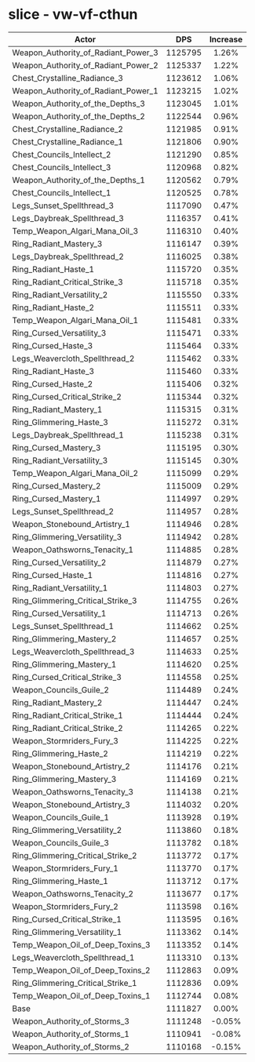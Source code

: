 # slice - vw-vf-cthun
| Actor | DPS | Increase |
|---|:---:|:---:|
|Weapon_Authority_of_Radiant_Power_3|1125795|1.26%|
|Weapon_Authority_of_Radiant_Power_2|1125337|1.22%|
|Chest_Crystalline_Radiance_3|1123612|1.06%|
|Weapon_Authority_of_Radiant_Power_1|1123215|1.02%|
|Weapon_Authority_of_the_Depths_3|1123045|1.01%|
|Weapon_Authority_of_the_Depths_2|1122544|0.96%|
|Chest_Crystalline_Radiance_2|1121985|0.91%|
|Chest_Crystalline_Radiance_1|1121806|0.90%|
|Chest_Councils_Intellect_2|1121290|0.85%|
|Chest_Councils_Intellect_3|1120968|0.82%|
|Weapon_Authority_of_the_Depths_1|1120562|0.79%|
|Chest_Councils_Intellect_1|1120525|0.78%|
|Legs_Sunset_Spellthread_3|1117090|0.47%|
|Legs_Daybreak_Spellthread_3|1116357|0.41%|
|Temp_Weapon_Algari_Mana_Oil_3|1116310|0.40%|
|Ring_Radiant_Mastery_3|1116147|0.39%|
|Legs_Daybreak_Spellthread_2|1116025|0.38%|
|Ring_Radiant_Haste_1|1115720|0.35%|
|Ring_Radiant_Critical_Strike_3|1115718|0.35%|
|Ring_Radiant_Versatility_2|1115550|0.33%|
|Ring_Radiant_Haste_2|1115511|0.33%|
|Temp_Weapon_Algari_Mana_Oil_1|1115481|0.33%|
|Ring_Cursed_Versatility_3|1115471|0.33%|
|Ring_Cursed_Haste_3|1115464|0.33%|
|Legs_Weavercloth_Spellthread_2|1115462|0.33%|
|Ring_Radiant_Haste_3|1115460|0.33%|
|Ring_Cursed_Haste_2|1115406|0.32%|
|Ring_Cursed_Critical_Strike_2|1115344|0.32%|
|Ring_Radiant_Mastery_1|1115315|0.31%|
|Ring_Glimmering_Haste_3|1115272|0.31%|
|Legs_Daybreak_Spellthread_1|1115238|0.31%|
|Ring_Cursed_Mastery_3|1115195|0.30%|
|Ring_Radiant_Versatility_3|1115145|0.30%|
|Temp_Weapon_Algari_Mana_Oil_2|1115099|0.29%|
|Ring_Cursed_Mastery_2|1115009|0.29%|
|Ring_Cursed_Mastery_1|1114997|0.29%|
|Legs_Sunset_Spellthread_2|1114957|0.28%|
|Weapon_Stonebound_Artistry_1|1114946|0.28%|
|Ring_Glimmering_Versatility_3|1114942|0.28%|
|Weapon_Oathsworns_Tenacity_1|1114885|0.28%|
|Ring_Cursed_Versatility_2|1114879|0.27%|
|Ring_Cursed_Haste_1|1114816|0.27%|
|Ring_Radiant_Versatility_1|1114803|0.27%|
|Ring_Glimmering_Critical_Strike_3|1114755|0.26%|
|Ring_Cursed_Versatility_1|1114713|0.26%|
|Legs_Sunset_Spellthread_1|1114662|0.25%|
|Ring_Glimmering_Mastery_2|1114657|0.25%|
|Legs_Weavercloth_Spellthread_3|1114633|0.25%|
|Ring_Glimmering_Mastery_1|1114620|0.25%|
|Ring_Cursed_Critical_Strike_3|1114558|0.25%|
|Weapon_Councils_Guile_2|1114489|0.24%|
|Ring_Radiant_Mastery_2|1114447|0.24%|
|Ring_Radiant_Critical_Strike_1|1114444|0.24%|
|Ring_Radiant_Critical_Strike_2|1114265|0.22%|
|Weapon_Stormriders_Fury_3|1114225|0.22%|
|Ring_Glimmering_Haste_2|1114219|0.22%|
|Weapon_Stonebound_Artistry_2|1114176|0.21%|
|Ring_Glimmering_Mastery_3|1114169|0.21%|
|Weapon_Oathsworns_Tenacity_3|1114138|0.21%|
|Weapon_Stonebound_Artistry_3|1114032|0.20%|
|Weapon_Councils_Guile_1|1113928|0.19%|
|Ring_Glimmering_Versatility_2|1113860|0.18%|
|Weapon_Councils_Guile_3|1113782|0.18%|
|Ring_Glimmering_Critical_Strike_2|1113772|0.17%|
|Weapon_Stormriders_Fury_1|1113770|0.17%|
|Ring_Glimmering_Haste_1|1113712|0.17%|
|Weapon_Oathsworns_Tenacity_2|1113677|0.17%|
|Weapon_Stormriders_Fury_2|1113598|0.16%|
|Ring_Cursed_Critical_Strike_1|1113595|0.16%|
|Ring_Glimmering_Versatility_1|1113362|0.14%|
|Temp_Weapon_Oil_of_Deep_Toxins_3|1113352|0.14%|
|Legs_Weavercloth_Spellthread_1|1113310|0.13%|
|Temp_Weapon_Oil_of_Deep_Toxins_2|1112863|0.09%|
|Ring_Glimmering_Critical_Strike_1|1112836|0.09%|
|Temp_Weapon_Oil_of_Deep_Toxins_1|1112744|0.08%|
|Base|1111827|0.00%|
|Weapon_Authority_of_Storms_3|1111248|-0.05%|
|Weapon_Authority_of_Storms_1|1110941|-0.08%|
|Weapon_Authority_of_Storms_2|1110168|-0.15%|
